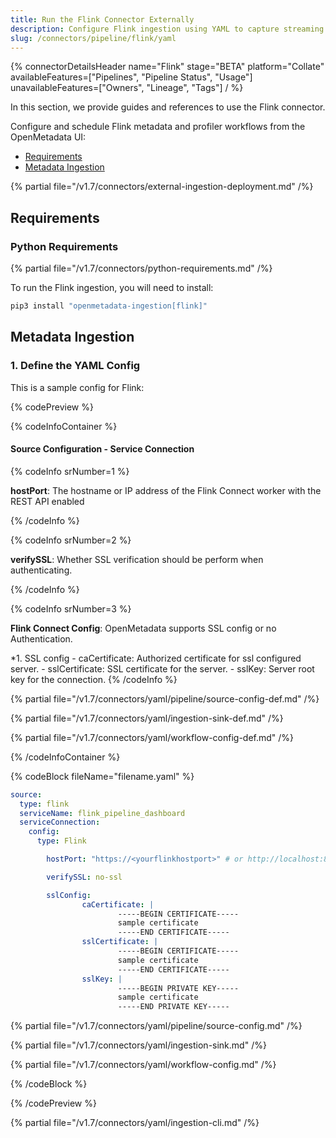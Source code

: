 ```yaml
---
title: Run the Flink Connector Externally
description: Configure Flink ingestion using YAML to capture streaming pipeline metadata and lineage from real-time jobs.
slug: /connectors/pipeline/flink/yaml
---
```


{% connectorDetailsHeader
name="Flink"
stage="BETA"
platform="Collate"
availableFeatures=["Pipelines", "Pipeline Status", "Usage"]
unavailableFeatures=["Owners", "Lineage", "Tags"]
/ %}


In this section, we provide guides and references to use the Flink connector.

Configure and schedule Flink metadata and profiler workflows from the OpenMetadata UI:

- [Requirements](#requirements)
- [Metadata Ingestion](#metadata-ingestion)

{% partial file="/v1.7/connectors/external-ingestion-deployment.md" /%}

## Requirements

### Python Requirements

{% partial file="/v1.7/connectors/python-requirements.md" /%}

To run the Flink ingestion, you will need to install:

```bash
pip3 install "openmetadata-ingestion[flink]"
```

## Metadata Ingestion

### 1. Define the YAML Config

This is a sample config for Flink:

{% codePreview %}

{% codeInfoContainer %}

#### Source Configuration - Service Connection

{% codeInfo srNumber=1 %}

**hostPort**: The hostname or IP address of the Flink Connect worker with the REST API enabled

{% /codeInfo %}

{% codeInfo srNumber=2 %}

**verifySSL**: Whether SSL verification should be perform when authenticating.

{% /codeInfo %}

{% codeInfo srNumber=3 %}

**Flink Connect Config**: OpenMetadata supports SSL config or no Authentication.

*1. SSL config
    - caCertificate: Authorized certificate for ssl configured server.
    - sslCertificate: SSL certificate for the server.
    - sslKey: Server root key for the connection.
{% /codeInfo %}


{% partial file="/v1.7/connectors/yaml/pipeline/source-config-def.md" /%}

{% partial file="/v1.7/connectors/yaml/ingestion-sink-def.md" /%}

{% partial file="/v1.7/connectors/yaml/workflow-config-def.md" /%}

{% /codeInfoContainer %}

{% codeBlock fileName="filename.yaml" %}


```yaml {% isCodeBlock=true %}
source:
  type: flink
  serviceName: flink_pipeline_dashboard
  serviceConnection:
    config:
      type: Flink
```
```yaml {% srNumber=1 %}
        hostPort: "https://<yourflinkhostport>" # or http://localhost:8083 or http://127.0.0.1:8083
```
```yaml {% srNumber=2 %}
        verifySSL: no-ssl
```
```yaml {% srNumber=3 %}
        sslConfig:
                caCertificate: |
                        -----BEGIN CERTIFICATE-----
                        sample certificate
                        -----END CERTIFICATE-----
                sslCertificate: |
                        -----BEGIN CERTIFICATE-----
                        sample certificate
                        -----END CERTIFICATE-----
                sslKey: |
                        -----BEGIN PRIVATE KEY-----
                        sample certificate
                        -----END PRIVATE KEY-----
```

{% partial file="/v1.7/connectors/yaml/pipeline/source-config.md" /%}

{% partial file="/v1.7/connectors/yaml/ingestion-sink.md" /%}

{% partial file="/v1.7/connectors/yaml/workflow-config.md" /%}

{% /codeBlock %}

{% /codePreview %}

{% partial file="/v1.7/connectors/yaml/ingestion-cli.md" /%}
